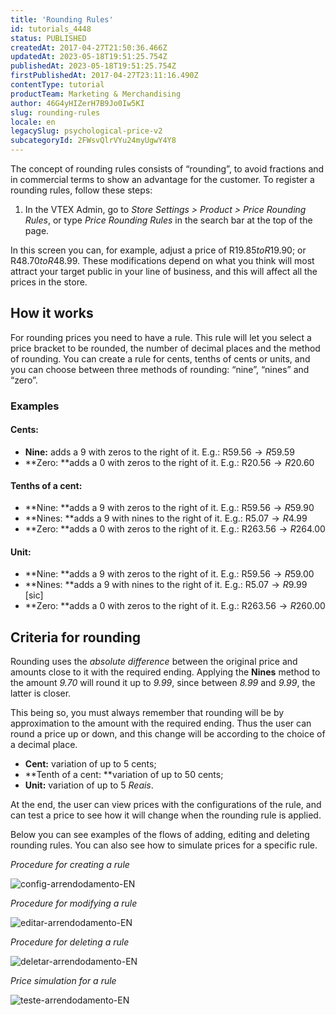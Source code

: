 ```yaml
---
title: 'Rounding Rules'
id: tutorials_4448
status: PUBLISHED
createdAt: 2017-04-27T21:50:36.466Z
updatedAt: 2023-05-18T19:51:25.754Z
publishedAt: 2023-05-18T19:51:25.754Z
firstPublishedAt: 2017-04-27T23:11:16.490Z
contentType: tutorial
productTeam: Marketing & Merchandising
author: 46G4yHIZerH7B9Jo0Iw5KI
slug: rounding-rules
locale: en
legacySlug: psychological-price-v2
subcategoryId: 2FWsvQlrVYu24myUgwY4Y8
---
```


The concept of rounding rules consists of “rounding”, to avoid fractions and in commercial terms to show an advantage for the customer. To register a rounding rules, follow these steps:

1. In the VTEX Admin, go to *Store Settings > Product > Price Rounding Rules*, or type *Price Rounding Rules* in the search bar at the top of the page.

In this screen you can, for example, adjust a price of R$19.85 to R$19.90; or R$48.70 to R$48.99. These modifications depend on what you think will most attract your target public in your line of business, and this will affect all the prices in the store.

## How it works

For rounding prices you need to have a rule. This rule will let you select a price bracket to be rounded, the number of decimal places and the method of rounding. You can create a rule for cents, tenths of cents or units, and you can choose between three methods of rounding: “nine”, “nines” and “zero”. 

### Examples

#### Cents:

- **Nine:** adds a 9 with zeros to the right of it. E.g.: R$59.56 → R$59.59
- **Zero: **adds a 0 with zeros to the right of it. E.g.: R$20.56 → R$20.60

#### Tenths of a cent:

- **Nine: **adds a 9 with zeros to the right of it. E.g.: R$59.56 → R$59.90
- **Nines: **adds a 9 with nines to the right of it. E.g.: R$5.07 → R$4.99
- **Zero: **adds a 0 with zeros to the right of it. E.g.: R$263.56 → R$264.00

#### Unit:

- **Nine: **adds a 9 with zeros to the right of it. E.g.: R$59.56 → R$59.00
- **Nines: **adds a 9 with nines to the right of it. E.g.: R$5.07 → R$9.99 [sic]
- **Zero: **adds a 0 with zeros to the right of it. E.g.: R$263.56 → R$260.00

## Criteria for rounding 

Rounding uses the _absolute difference_ between the original price and amounts close to it with the required ending. Applying the **Nines** method to the amount _9.70_ will round it up to _9.99_, since between _8.99_ and _9.99_, the latter is closer.

This being so, you must always remember that rounding will be by approximation to the amount with the required ending. Thus the user can round a price up or down, and this change will be according to the choice of a decimal place.

- **Cent:** variation of up to 5 cents; 
- **Tenth of a cent: **variation of up to 50 cents; 
- **Unit:** variation of up to 5 _Reais_.

At the end, the user can view prices with the configurations of the rule, and can test a price to see how it will change when the rounding rule is applied.

Below you can see examples of the flows of adding, editing and deleting rounding rules. You can also see how to simulate prices for a specific rule.

*_Procedure for creating a rule_*

![config-arrendodamento-EN](https://images.ctfassets.net/alneenqid6w5/77tOZFjGCbkDjfCbPVeg4c/cf07a45f811bd5bfd6c80ddbc478c2a4/config-arrendodamento-EN.gif)

*_Procedure for modifying a rule_*

![editar-arrendodamento-EN](https://images.ctfassets.net/alneenqid6w5/4vuF4QJxVCoTc4iatE1MSZ/728e6875c0ed2787808b5cd9be46a2d3/editar-arrendodamento-EN.gif)

*_Procedure for deleting a rule_*

![deletar-arrendodamento-EN](https://images.ctfassets.net/alneenqid6w5/6fDPWVbwtpyCYixRinlkxp/a5420a0633b35607bb4cca0b309c4b89/deletar-arrendodamento-EN.gif)

*_Price simulation for a rule_*

![teste-arrendodamento-EN](https://images.ctfassets.net/alneenqid6w5/66dsqzAfz27KJgAUAaXYFp/b3d61dcf614d390d72c7e3d5418ff86e/teste-arrendodamento-EN.gif)
